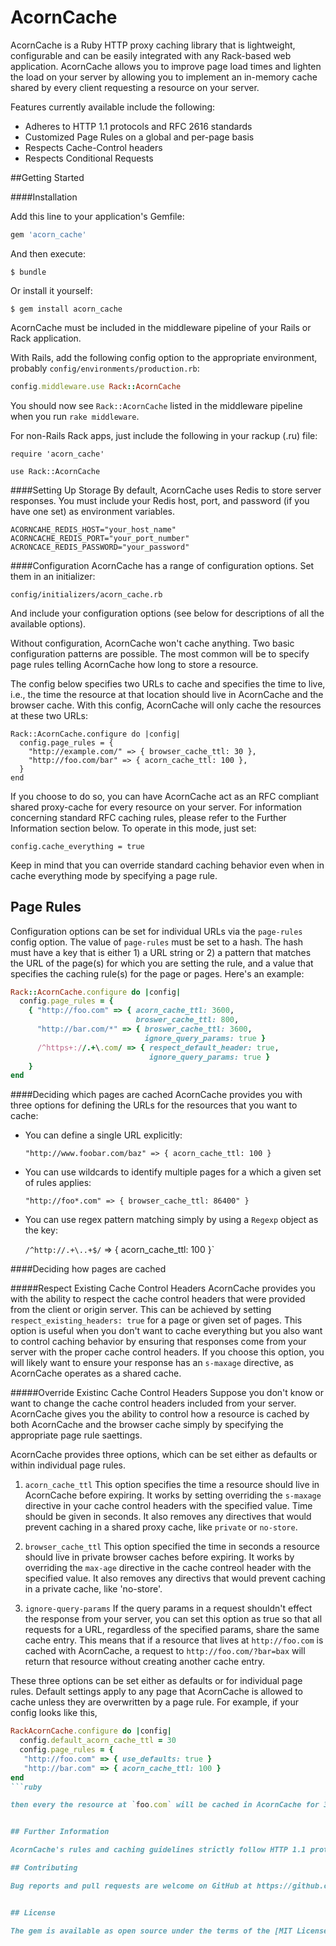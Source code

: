 # AcornCache

AcornCache is a Ruby HTTP proxy caching library that is lightweight, configurable and can be easily integrated with any Rack-based web application. AcornCache allows you to improve page load times and lighten the load on your server by allowing you to implement an in-memory cache shared by every client requesting a resource on your server.

Features currently available include the following:

* Adheres to HTTP 1.1 protocols and RFC 2616 standards
* Customized Page Rules on a global and per-page basis
* Respects Cache-Control headers
* Respects Conditional Requests

##Getting Started

####Installation

Add this line to your application's Gemfile:

```ruby
gem 'acorn_cache'
```

And then execute:

    $ bundle

Or install it yourself:

    $ gem install acorn_cache


AcornCache must be included in the middleware pipeline of your Rails or Rack application.

With Rails, add the following config option to the appropriate environment, probably ```config/environments/production.rb```:

```ruby
config.middleware.use Rack::AcornCache
```

You should now see ```Rack::AcornCache``` listed in the middleware pipeline when you run `rake middleware`.

For non-Rails Rack apps, just include the following in your rackup (.ru) file:
```
require 'acorn_cache'

use Rack::AcornCache
```

####Setting Up Storage
By default, AcornCache uses Redis to store server responses. You must include
your Redis host, port, and password (if you have one set) as environment variables.

```
ACORNCAHE_REDIS_HOST="your_host_name"
ACORNCACHE_REDIS_PORT="your_port_number"
ACRONCACE_REDIS_PASSWORD="your_password"
```

####Configuration
AcornCache has a range of configuration options.  Set them in an initializer:

```
config/initializers/acorn_cache.rb
```

And include your configuration options (see below for descriptions of all the
available options).

Without configuration, AcornCache won't cache anything.  Two basic configuration
patterns are possible. The most common will be to specify page rules telling
AcornCache how long to store a resource.

The config below specifies two URLs to cache and specifies the time to live, i.e., the time the resource at that location should live in AcornCache and the browser cache. With this config, AcornCache will only cache the resources at these two URLs:

```
Rack::AcornCache.configure do |config|
  config.page_rules = {
    "http://example.com/" => { browser_cache_ttl: 30 },
    "http://foo.com/bar" => { acorn_cache_ttl: 100 },
  }
end
```

If you choose to do so, you can have AcornCache act as an RFC compliant
shared proxy-cache for every resource on your server. For information concerning standard RFC caching rules,
please refer to the Further Information section below. To operate in this mode, just set:

```
config.cache_everything = true
```
Keep in mind that you can override standard caching behavior even when in cache
everything mode by specifying a page rule.


## Page Rules
Configuration options can be set for individual URLs via the
`page-rules` config option. The value of `page-rules` must be set to a hash. The hash must have a key that is either 1) a URL string or 2) a pattern that matches the URL of the page(s) for which you are setting the rule, and a value that specifies the caching rule(s) for the page or pages. Here's an example:

```ruby
Rack::AcornCache.configure do |config|
  config.page_rules = {
    { "http://foo.com" => { acorn_cache_ttl: 3600,
                            broswer_cache_ttl: 800,
      "http://bar.com/*" => { broswer_cache_ttl: 3600,
                              ignore_query_params: true }
      /^https+://.+\.com/ => { respect_default_header: true,
                               ignore_query_params: true }
    }
end
```
####Deciding which pages are cached
AcornCache provides you with three options for defining the URLs for the resources that you want to cache:

* You can define a single URL explicitly:

  `"http://www.foobar.com/baz" => { acorn_cache_ttl: 100 }`

* You can use wildcards to identify multiple pages for a which a given set of rules applies:

  `"http://foo*.com" => { browser_cache_ttl: 86400" }`

* You can use regex pattern matching simply by using a `Regexp` object as the
  key:

  `/^http://.+\..+$/` => { acorn_cache_ttl: 100 }`


####Deciding how pages are cached

#####Respect Existing Cache Control Headers
AcornCache provides you with the ability to respect the cache control headers that were provided from the client or origin server.  This can be achieved by setting `respect_existing_headers: true` for a page or given set of pages. This option is useful when you don't want to cache everything but you also want to control caching behavior by ensuring that responses come from your server with the proper cache control headers.  If you choose this option, you will likely want to ensure your response has an `s-maxage` directive, as AcornCache operates as a shared cache.


#####Override Existinc Cache Control Headers
Suppose you don't know or want to change the cache control headers included
from your server.  AcornCache gives you the ability to control how a resource is
cached by both AcornCache and the browser cache simply by specifying the
appropriate page rule saettings.

AcornCache provides three options, which can be set either as defaults or within
individual page rules.

1. `acorn_cache_ttl`
This option specifies the time a resource should live in AcornCache before
expiring.  It works by setting overriding the `s-maxage` directive in your cache control
headers with the specified value. Time should be given in seconds. It also removes any directives that would
prevent caching in a shared proxy cache, like `private` or `no-store`.

2. `browser_cache_ttl`
This option specified the time in seconds a resource should live in private
browser caches before expiring.  It works by overriding the `max-age` directive
in the cache contreol header with the specified value.  It also removes any
directivs that would prevent caching in a private cache, like 'no-store'.

3. `ignore-query-params`
If the query params in a request shouldn't effect the response from your server,
you can set this option as true so that all requests for a URL, regardless of
the specified params, share the same cache entry. This means that if a resource
that lives at `http://foo.com` is cached with AcornCache, a request to
`http://foo.com/?bar=bax` will return that resource without creating another
cache entry.

These three options can be set either as defaults or for individual page rules.
Default settings apply to any page that AcornCache is allowed to cache unless
they are overwritten by a page rule. For example, if your
config looks like this,

```ruby
RackAcornCache.configure do |config|
  config.default_acorn_cache_ttl = 30
  config.page_rules = {
   "http://foo.com" => { use_defaults: true }
   "http://bar.com" => { acorn_cache_ttl: 100 }
end
```ruby

then every the resource at `foo.com` will be cached in AcornCache for 30 secondsbut the resource at `bar.com` will be cached for 100 seconds.


## Further Information

AcornCache's rules and caching guidelines strictly follow HTTP 1.1 protocols and RFC 2616 standards.  [This flow chart](http://i.imgur.com/o63TJAa.jpg) details the logic and rules that AcornCache is built upon and defines its default behavior.

## Contributing

Bug reports and pull requests are welcome on GitHub at https://github.com/acorncache/acorn-cache.


## License

The gem is available as open source under the terms of the [MIT License](http://opensource.org/licenses/MIT).
